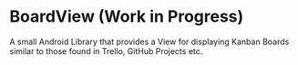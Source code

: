 # BoardView (Work in Progress)

A small Android Library that provides a View for displaying Kanban Boards similar to those found
 in Trello, GitHub Projects etc.
